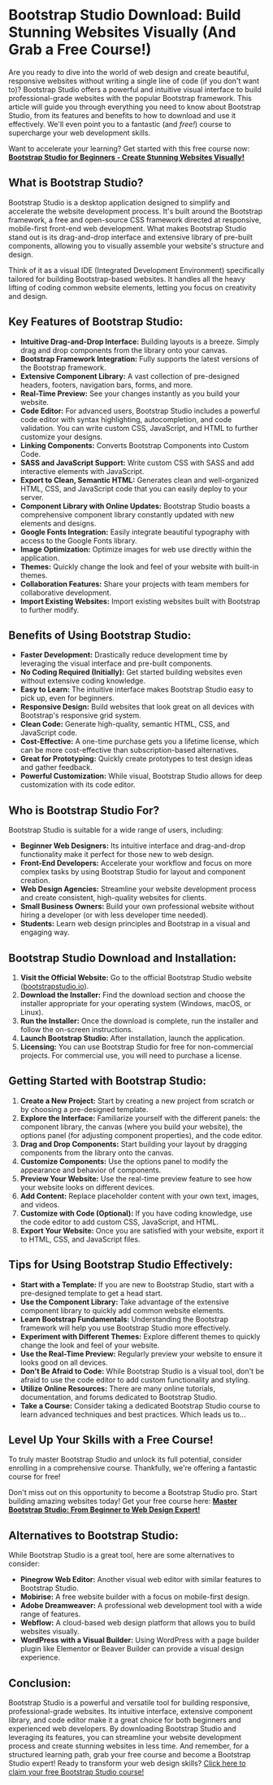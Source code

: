 # Bootstrap Studio Download: Build Stunning Websites Visually (And Grab a Free Course!)

Are you ready to dive into the world of web design and create beautiful, responsive websites without writing a single line of code (if you don't want to)? Bootstrap Studio offers a powerful and intuitive visual interface to build professional-grade websites with the popular Bootstrap framework. This article will guide you through everything you need to know about Bootstrap Studio, from its features and benefits to how to download and use it effectively. We'll even point you to a fantastic (and *free!*) course to supercharge your web development skills.

Want to accelerate your learning? Get started with this free course now: [**Bootstrap Studio for Beginners - Create Stunning Websites Visually!**](https://udemywork.com/bootstrap-studio-download)

## What is Bootstrap Studio?

Bootstrap Studio is a desktop application designed to simplify and accelerate the website development process. It's built around the Bootstrap framework, a free and open-source CSS framework directed at responsive, mobile-first front-end web development. What makes Bootstrap Studio stand out is its drag-and-drop interface and extensive library of pre-built components, allowing you to visually assemble your website's structure and design.

Think of it as a visual IDE (Integrated Development Environment) specifically tailored for building Bootstrap-based websites. It handles all the heavy lifting of coding common website elements, letting you focus on creativity and design.

## Key Features of Bootstrap Studio:

*   **Intuitive Drag-and-Drop Interface:** Building layouts is a breeze. Simply drag and drop components from the library onto your canvas.
*   **Bootstrap Framework Integration:** Fully supports the latest versions of the Bootstrap framework.
*   **Extensive Component Library:** A vast collection of pre-designed headers, footers, navigation bars, forms, and more.
*   **Real-Time Preview:** See your changes instantly as you build your website.
*   **Code Editor:** For advanced users, Bootstrap Studio includes a powerful code editor with syntax highlighting, autocompletion, and code validation. You can write custom CSS, JavaScript, and HTML to further customize your designs.
*   **Linking Components:** Converts Bootstrap Components into Custom Code.
*   **SASS and JavaScript Support:** Write custom CSS with SASS and add interactive elements with JavaScript.
*   **Export to Clean, Semantic HTML:** Generates clean and well-organized HTML, CSS, and JavaScript code that you can easily deploy to your server.
*   **Component Library with Online Updates:** Bootstrap Studio boasts a comprehensive component library constantly updated with new elements and designs.
*   **Google Fonts Integration:** Easily integrate beautiful typography with access to the Google Fonts library.
*   **Image Optimization:** Optimize images for web use directly within the application.
*   **Themes:** Quickly change the look and feel of your website with built-in themes.
*   **Collaboration Features:** Share your projects with team members for collaborative development.
*   **Import Existing Websites:** Import existing websites built with Bootstrap to further modify.

## Benefits of Using Bootstrap Studio:

*   **Faster Development:** Drastically reduce development time by leveraging the visual interface and pre-built components.
*   **No Coding Required (Initially):** Get started building websites even without extensive coding knowledge.
*   **Easy to Learn:** The intuitive interface makes Bootstrap Studio easy to pick up, even for beginners.
*   **Responsive Design:** Build websites that look great on all devices with Bootstrap's responsive grid system.
*   **Clean Code:** Generate high-quality, semantic HTML, CSS, and JavaScript code.
*   **Cost-Effective:** A one-time purchase gets you a lifetime license, which can be more cost-effective than subscription-based alternatives.
*   **Great for Prototyping:** Quickly create prototypes to test design ideas and gather feedback.
*   **Powerful Customization:** While visual, Bootstrap Studio allows for deep customization with its code editor.

## Who is Bootstrap Studio For?

Bootstrap Studio is suitable for a wide range of users, including:

*   **Beginner Web Designers:** Its intuitive interface and drag-and-drop functionality make it perfect for those new to web design.
*   **Front-End Developers:** Accelerate your workflow and focus on more complex tasks by using Bootstrap Studio for layout and component creation.
*   **Web Design Agencies:** Streamline your website development process and create consistent, high-quality websites for clients.
*   **Small Business Owners:** Build your own professional website without hiring a developer (or with less developer time needed).
*   **Students:** Learn web design principles and Bootstrap in a visual and engaging way.

## Bootstrap Studio Download and Installation:

1.  **Visit the Official Website:** Go to the official Bootstrap Studio website ([bootstrapstudio.io](https://bootstrapstudio.io/)).
2.  **Download the Installer:** Find the download section and choose the installer appropriate for your operating system (Windows, macOS, or Linux).
3.  **Run the Installer:** Once the download is complete, run the installer and follow the on-screen instructions.
4.  **Launch Bootstrap Studio:** After installation, launch the application.
5.  **Licensing:** You can use Bootstrap Studio for free for non-commercial projects. For commercial use, you will need to purchase a license.

## Getting Started with Bootstrap Studio:

1.  **Create a New Project:** Start by creating a new project from scratch or by choosing a pre-designed template.
2.  **Explore the Interface:** Familiarize yourself with the different panels: the component library, the canvas (where you build your website), the options panel (for adjusting component properties), and the code editor.
3.  **Drag and Drop Components:** Start building your layout by dragging components from the library onto the canvas.
4.  **Customize Components:** Use the options panel to modify the appearance and behavior of components.
5.  **Preview Your Website:** Use the real-time preview feature to see how your website looks on different devices.
6.  **Add Content:** Replace placeholder content with your own text, images, and videos.
7.  **Customize with Code (Optional):** If you have coding knowledge, use the code editor to add custom CSS, JavaScript, and HTML.
8.  **Export Your Website:** Once you are satisfied with your website, export it to HTML, CSS, and JavaScript files.

## Tips for Using Bootstrap Studio Effectively:

*   **Start with a Template:** If you are new to Bootstrap Studio, start with a pre-designed template to get a head start.
*   **Use the Component Library:** Take advantage of the extensive component library to quickly add common website elements.
*   **Learn Bootstrap Fundamentals:** Understanding the Bootstrap framework will help you use Bootstrap Studio more effectively.
*   **Experiment with Different Themes:** Explore different themes to quickly change the look and feel of your website.
*   **Use the Real-Time Preview:** Regularly preview your website to ensure it looks good on all devices.
*   **Don't Be Afraid to Code:** While Bootstrap Studio is a visual tool, don't be afraid to use the code editor to add custom functionality and styling.
*   **Utilize Online Resources:** There are many online tutorials, documentation, and forums dedicated to Bootstrap Studio.
*   **Take a Course:**  Consider taking a dedicated Bootstrap Studio course to learn advanced techniques and best practices. Which leads us to...

## Level Up Your Skills with a Free Course!

To truly master Bootstrap Studio and unlock its full potential, consider enrolling in a comprehensive course. Thankfully, we're offering a fantastic course for free!

Don't miss out on this opportunity to become a Bootstrap Studio pro. Start building amazing websites today! Get your free course here: [**Master Bootstrap Studio: From Beginner to Web Design Expert!**](https://udemywork.com/bootstrap-studio-download)

## Alternatives to Bootstrap Studio:

While Bootstrap Studio is a great tool, here are some alternatives to consider:

*   **Pinegrow Web Editor:** Another visual web editor with similar features to Bootstrap Studio.
*   **Mobirise:** A free website builder with a focus on mobile-first design.
*   **Adobe Dreamweaver:** A professional web development tool with a wide range of features.
*   **Webflow:** A cloud-based web design platform that allows you to build websites visually.
*   **WordPress with a Visual Builder:**  Using WordPress with a page builder plugin like Elementor or Beaver Builder can provide a visual design experience.

## Conclusion:

Bootstrap Studio is a powerful and versatile tool for building responsive, professional-grade websites. Its intuitive interface, extensive component library, and code editor make it a great choice for both beginners and experienced web developers. By downloading Bootstrap Studio and leveraging its features, you can streamline your website development process and create stunning websites in less time. And remember, for a structured learning path, grab your free course and become a Bootstrap Studio expert!  Ready to transform your web design skills? [Click here to claim your free Bootstrap Studio course!](https://udemywork.com/bootstrap-studio-download)
